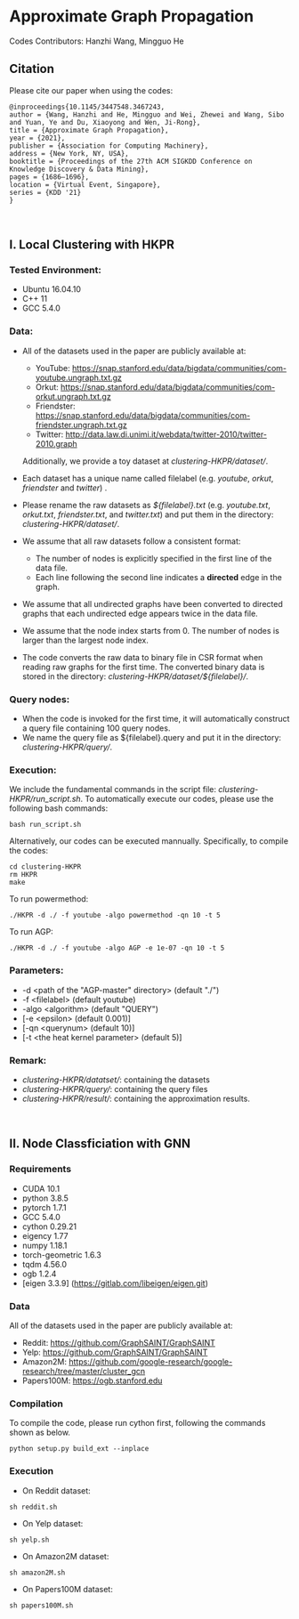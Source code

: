 #  Approximate Graph Propagation

Codes Contributors: Hanzhi Wang, Mingguo He
<br/>

## Citation
Please cite our paper when using the codes: 

```
@inproceedings{10.1145/3447548.3467243,
author = {Wang, Hanzhi and He, Mingguo and Wei, Zhewei and Wang, Sibo and Yuan, Ye and Du, Xiaoyong and Wen, Ji-Rong},
title = {Approximate Graph Propagation},
year = {2021},
publisher = {Association for Computing Machinery},
address = {New York, NY, USA},
booktitle = {Proceedings of the 27th ACM SIGKDD Conference on Knowledge Discovery & Data Mining},
pages = {1686–1696},
location = {Virtual Event, Singapore},
series = {KDD '21}
}
```

<br/>

## I. Local Clustering with HKPR
### Tested Environment:
- Ubuntu 16.04.10
- C++ 11
- GCC 5.4.0


### Data:
* All of the datasets used in the paper are publicly available at: 
    * YouTube: https://snap.stanford.edu/data/bigdata/communities/com-youtube.ungraph.txt.gz
    * Orkut: https://snap.stanford.edu/data/bigdata/communities/com-orkut.ungraph.txt.gz
    * Friendster: https://snap.stanford.edu/data/bigdata/communities/com-friendster.ungraph.txt.gz
    * Twitter: http://data.law.di.unimi.it/webdata/twitter-2010/twitter-2010.graph

    Additionally, we provide a toy dataset at *clustering-HKPR/dataset/*. 

* Each dataset has a unique name called filelabel (e.g. *youtube*, *orkut*, *friendster* and *twitter*) . 
* Please rename the raw datasets as *${filelabel}.txt* (e.g. *youtube.txt*, *orkut.txt*, *friendster.txt*, and *twitter.txt*) and put them in the directory: *clustering-HKPR/dataset/*. 
* We assume that all raw datasets follow a consistent format: 
    * The number of nodes is explicitly specified in the first line of the data file. 
    * Each line following the second line indicates a **directed** edge in the graph. 
* We assume that all undirected graphs have been converted to directed graphs that each undirected edge appears twice in the data file. 
* We assume that the node index starts from $0$. The number of nodes is larger than the largest node index. 
* The code converts the raw data to binary file in CSR format when reading raw graphs for the first time. The converted binary data is stored in the directory: *clustering-HKPR/dataset/${filelabel}/*. 


### Query nodes:
* When the code is invoked for the first time, it will automatically construct a query file containing 100 query nodes.
* We name the query file as ${filelabel}.query and put it in the directory: *clustering-HKPR/query/*. 


### Execution:
We include the fundamental commands in the script file: *clustering-HKPR/run_script.sh*. To automatically execute our codes, please use the following bash commands: 
```
bash run_script.sh
```

Alternatively, our codes can be executed mannually. Specifically, to compile the codes: 
```
cd clustering-HKPR
rm HKPR
make
```
To run powermethod: 
```
./HKPR -d ./ -f youtube -algo powermethod -qn 10 -t 5
```
To run AGP: 
```
./HKPR -d ./ -f youtube -algo AGP -e 1e-07 -qn 10 -t 5
```

### Parameters:
- -d \<path of the "AGP-master" directory\> (default "./")
- -f \<filelabel\> (default youtube)
- -algo \<algorithm\> (default "QUERY")
- [-e \<epsilon\> (default 0.001)]
- [-qn \<querynum\> (default 10)]
- [-t \<the heat kernel parameter\> (default 5)]


### Remark:
* *clustering-HKPR/datatset/*: containing the datasets 
* *clustering-HKPR/query/*: containing the query files
* *clustering-HKPR/result/*: containing the approximation results. 

<br/>

## II. Node Classficiation with GNN
### Requirements
- CUDA  10.1
- python 3.8.5
- pytorch 1.7.1
- GCC 5.4.0
- cython 0.29.21
- eigency 1.77
- numpy 1.18.1
- torch-geometric 1.6.3 
- tqdm 4.56.0
- ogb 1.2.4
- [eigen 3.3.9] (https://gitlab.com/libeigen/eigen.git)

### Data
All of the datasets used in the paper are publicly available at:
* Reddit: https://github.com/GraphSAINT/GraphSAINT
* Yelp: https://github.com/GraphSAINT/GraphSAINT
* Amazon2M: https://github.com/google-research/google-research/tree/master/cluster_gcn
* Papers100M: https://ogb.stanford.edu



### Compilation
To compile the code, please run cython first, following  the commands shown as below. 
```
python setup.py build_ext --inplace
```


### Execution
* On Reddit dataset: 
```
sh reddit.sh
```
* On Yelp dataset: 
```
sh yelp.sh
```
* On Amazon2M dataset: 
```
sh amazon2M.sh
```
* On Papers100M dataset: 
```
sh papers100M.sh
```


